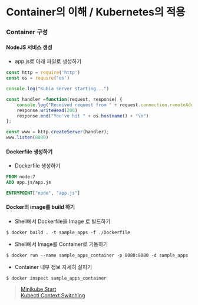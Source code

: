 # Container의 이해 / Kubernetes의 적용 

### Container 구성 

#### NodeJS 서비스 생성 

- app.js로 아래 파일로 생성하기 

```javascript 
const http = require('http')
const os = require('os')

console.log("Kubia server starting...")

const handler =function(request, response) {
    console.log("Received request from " + request.connection.remoteAddress);
    response.writeHead(200)
    response.end("You've hit " + os.hostname() + "\n")
};

const www = http.createServer(handler);
www.listen(8080)
```

#### Dockerfile 생성하기 

- Dockerfile 생성하기 

```Dockerfile 
FROM node:7
ADD app.js/app.js

ENTRYPOINT["node", "app.js"]
```

#### Docker의 image를 build 하기 

- Shell에서 Dockerfile을 Image 로 빌드하기 

```shell 
$ docker build . -t sample_apps -f ./Dockerfile
```

- Shell에서 Image를 Container로 기동하기 

```shell 
$ docker run --name sample_apps_container -p 8080:8080 -d sample_apps
```

- Container 내부 정보 자세히 살피기 

```shell 
$ docker inspect sample_apps_container
```


> [Minikube Start](https://minikube.sigs.k8s.io/docs/start/)   
> [Kubectl Context Switching](https://kubernetes.io/docs/tasks/access-application-cluster/configure-access-multiple-clusters/)
